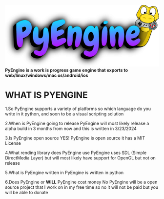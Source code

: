 ![Alt text](pyengine.png)
**PyEngine is a work is progress game engine that exports to web/linux/windows/mac os/android/ios**

# WHAT IS PYENGINE

1.So PyEngine supports a variety of platforms so which language do you write in it python, and soon
 to be a visual scripting solution

 2.When is PyEngine going to release
  PyEngine will most likely release a alpha build in 3 months from now and this is written in 3/23/2024

  3.Is PyEngine open source
   YES! PyEngine is open source it has a MIT License

  4.What rending library does PyEngine use
   PyEngine uses SDL (Simple DirectMedia Layer) but will most likely have support for OpenGL but not on release

  5.What is PyEngine written in
   PyEngine is written in python

   6.Does PyEngine or **WILL** PyEngine cost money
    No PyEngine will be a open source project that I work on in my free time 
    so no it will not be paid but you will be able to donate
 
